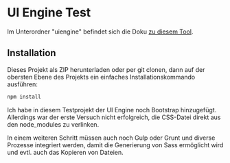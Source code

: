# UI Engine Test

Im Unterordner "uiengine" befindet sich die Doku [zu diesem Tool](https://github.com/dennisreimann/uiengine). 

## Installation

Dieses Projekt als ZIP herunterladen oder per git clonen, dann auf der obersten Ebene des Projekts ein einfaches Installationskommando ausführen:

```bash
npm install
```

Ich habe in diesem Testprojekt der UI Engine noch Bootstrap hinzugefügt. Allerdings war der erste Versuch nicht erfolgreich, die CSS-Datei direkt aus den node_modules zu verlinken. 

In einem weiteren Schritt müssen auch noch Gulp oder Grunt und diverse Prozesse integriert werden, damit die Generierung von Sass ermöglicht wird und evtl. auch das Kopieren von Dateien.
